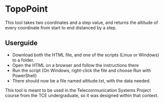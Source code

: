 # TopoPoint

This tool takes two coordinates and a step value, and returns the altitude of every coordinate from start to end distanced by a step.

## Userguide
* Download both the HTML file, and one of the scripts (Linux or Windows) to a folder.
* Open the HTML on a browser and follow the instructions there
* Run the script (On Windows, right-click the file and choose Run with PowerShell)
* There should now be a file named altitude.txt, with the data needed.


This tool is meant to be used in the Telecommunication Systems Project course from the TCE undergraduate, so it was designed within that context.